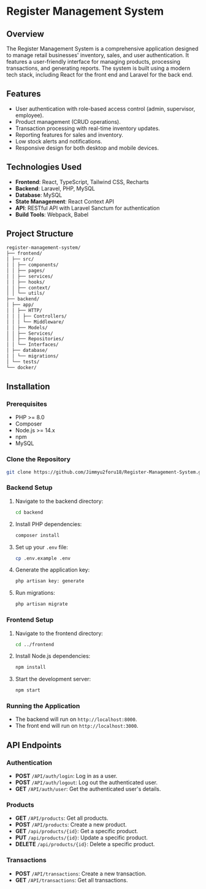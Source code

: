 # Register Management System

## Overview

The Register Management System is a comprehensive application designed to manage retail businesses' inventory, sales,
and user authentication. It features a user-friendly interface for managing products, 
processing transactions, and generating reports. The system is built using a modern tech stack, including 
React for the front end and Laravel for the back end.

## Features

- User authentication with role-based access control (admin, supervisor, employee).
- Product management (CRUD operations).
- Transaction processing with real-time inventory updates.
- Reporting features for sales and inventory.
- Low stock alerts and notifications.
- Responsive design for both desktop and mobile devices.

## Technologies Used

- **Frontend**: React, TypeScript, Tailwind CSS, Recharts
- **Backend**: Laravel, PHP, MySQL
- **Database**: MySQL
- **State Management**: React Context API
- **API**: RESTful API with Laravel Sanctum for authentication
- **Build Tools**: Webpack, Babel

## Project Structure
```bash
register-management-system/
├── frontend/
│ ├── src/
│ │ ├── components/
│ │ ├── pages/
│ │ ├── services/
│ │ ├── hooks/
│ │ ├── context/
│ │ └── utils/
├── backend/
│ ├── app/
│ │ ├── HTTP/
│ │ │ ├── Controllers/
│ │ │ └── Middleware/
│ │ ├── Models/
│ │ ├── Services/
│ │ ├── Repositories/
│ │ └── Interfaces/
│ ├── database/
│ │ └── migrations/
│ └── tests/
└── docker/
```

## Installation

### Prerequisites

- PHP >= 8.0
- Composer
- Node.js >= 14.x
- npm
- MySQL

### Clone the Repository
```bash
git clone https://github.com/Jimmyu2foru18/Register-Management-System.git
```

### Backend Setup

1. Navigate to the backend directory:

   ```bash
   cd backend
   ```

2. Install PHP dependencies:

   ```bash
   composer install
   ```

3. Set up your `.env` file:

   ```bash
   cp .env.example .env
   ```

4. Generate the application key:

   ```bash
   php artisan key: generate
   ```

5. Run migrations:

   ```bash
   php artisan migrate
   ```

### Frontend Setup

1. Navigate to the frontend directory:

   ```bash
   cd ../frontend
   ```

2. Install Node.js dependencies:

   ```bash
   npm install
   ```

3. Start the development server:

   ```bash
   npm start
   ```

### Running the Application

- The backend will run on `http://localhost:8000`.
- The front end will run on `http://localhost:3000`.

## API Endpoints

### Authentication

- **POST** `/API/auth/login`: Log in as a user.
- **POST** `/API/auth/logout`: Log out the authenticated user.
- **GET** `/API/auth/user`: Get the authenticated user's details.

### Products

- **GET** `/API/products`: Get all products.
- **POST** `/API/products`: Create a new product.
- **GET** `/api/products/{id}`: Get a specific product.
- **PUT** `/api/products/{id}`: Update a specific product.
- **DELETE** `/api/products/{id}`: Delete a specific product.

### Transactions

- **POST** `/API/transactions`: Create a new transaction.
- **GET** `/API/transactions`: Get all transactions.
